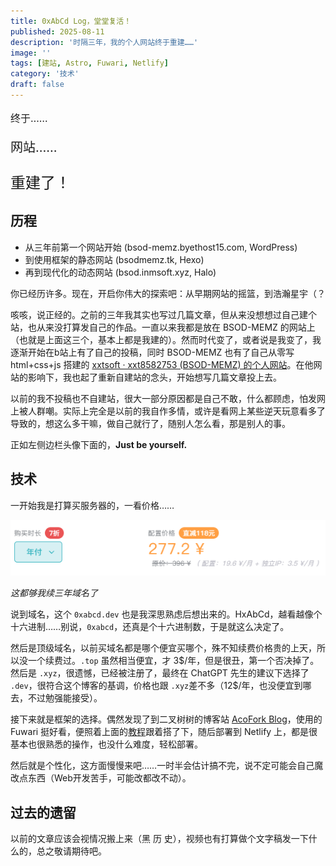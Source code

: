 ```yaml
---
title: 0xAbCd Log，堂堂复活！
published: 2025-08-11
description: '时隔三年，我的个人网站终于重建……'
image: ''
tags: [建站, Astro, Fuwari, Netlify]
category: '技术'
draft: false 
---
```


<p style='font-size: 16px'>终于……</p>

<p style='font-size: 20px'>网站……</p>

<p style='font-size: 24px'>重建了！</p>

## 历程

* 从三年前第一个网站开始 (bsod-memz.byethost15.com, WordPress)
* 到使用框架的静态网站 (bsodmemz.tk, Hexo)
* 再到现代化的动态网站 (bsod.inmsoft.xyz, Halo)

你已经历许多。现在，开启你伟大的探索吧：从早期网站的摇篮，到浩瀚星宇（？

咳咳，说正经的。之前的三年我其实也写过几篇文章，但从来没想想过自己建个站，也从来没打算发自己的作品。一直以来我都是放在 BSOD-MEMZ 的网站上（也就是上面这三个，基本上都是我建的）。然而时代变了，或者说是我变了，我逐渐开始在b站上有了自己的投稿，同时 BSOD-MEMZ 也有了自己从零写 html+css+js 搭建的 [xxtsoft · xxt8582753 (BSOD-MEMZ) 的个人网站](https://xxtsoft.top/)。在他网站的影响下，我也起了重新自建站的念头，开始想写几篇文章投上去。

以前的我不投稿也不自建站，很大一部分原因都是自己不敢，什么都顾虑，怕发网上被人群嘲。实际上完全是以前的我自作多情，或许是看网上某些逆天玩意看多了导致的，想这么多干嘛，做自己就行了，随别人怎么看，那是别人的事。

正如左侧边栏头像下面的，**Just be yourself.**

## 技术

一开始我是打算买服务器的，一看价格……

![277/年](image.png)

*这都够我续三年域名了*

说到域名，这个 `0xabcd.dev` 也是我深思熟虑后想出来的。HxAbCd，越看越像个十六进制……别说，`0xabcd`，还真是个十六进制数，于是就这么决定了。

然后是顶级域名，以前买域名都是哪个便宜买哪个，殊不知续费价格贵的上天，所以没一个续费过。`.top` 虽然相当便宜，才 3\$/年，但是很丑，第一个否决掉了。然后是 `.xyz`，很遗憾，已经被注册了，最终在 ChatGPT 先生的建议下选择了 `.dev`，很符合这个博客的基调，价格也跟 `.xyz`差不多（12\$/年，也没便宜到哪去，不过勉强能接受）。

接下来就是框架的选择。偶然发现了到二叉树树的博客站 [AcoFork Blog](https://2x.nz/)，使用的 Fuwari 挺好看，便照着上面的[教程](https://2x.nz/posts/fuwari/)跟着搭了下，随后部署到 Netlify 上，都是很基本也很熟悉的操作，也没什么难度，轻松部署。

然后就是个性化，这方面慢慢来吧……一时半会估计搞不完，说不定可能会自己魔改点东西（Web开发苦手，可能改都改不动）。

## 过去的遗留

以前的文章应该会视情况搬上来（黑 历 史），视频也有打算做个文字稿发一下什么的，总之敬请期待吧。

